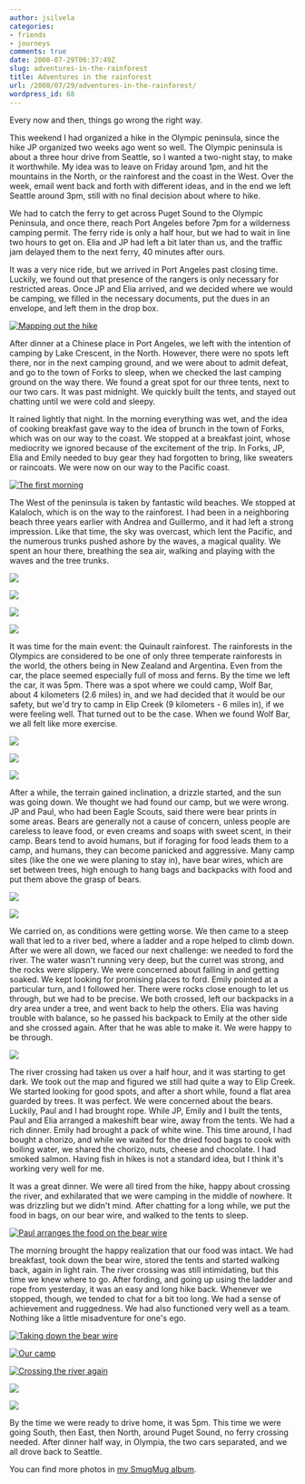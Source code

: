 ```yaml
---
author: jsilvela
categories:
- friends
- journeys
comments: true
date: 2008-07-29T06:37:49Z
slug: adventures-in-the-rainforest
title: Adventures in the rainforest
url: /2008/07/29/adventures-in-the-rainforest/
wordpress_id: 68
---
```


Every now and then, things go wrong the right way.

This weekend I had organized a hike in the Olympic peninsula, since the hike JP organized two weeks ago went so well. The Olympic peninsula is about a three hour drive from Seattle, so I wanted a two-night stay, to make it worthwhile. My idea was to leave on Friday around 1pm, and hit the mountains in the North, or the rainforest and the coast in the West. Over the week, email went back and forth with different ideas, and in the end we left Seattle around 3pm, still with no final decision about where to hike.

We had to catch the ferry to get across Puget Sound to the Olympic Peninsula, and once there, reach Port Angeles before 7pm for a wilderness camping permit. The ferry ride is only a half hour, but we had to wait in line two hours to get on. Elia and JP had left a bit later than us, and the traffic jam delayed them to the next ferry, 40 minutes after ours.

It was a very nice ride, but we arrived in Port Angeles past closing time. Luckily, we found out that presence of the rangers is only necessary for restricted areas. Once JP and Elia arrived, and we decided where we would be camping, we filled in the necessary documents, put the dues in an envelope, and left them in the drop box.

[![Mapping out the hike](https://jsilvela.smugmug.com/photos/340275635_rM6dT-S.jpg)](https://jsilvela.smugmug.com/photos/340275635_rM6dT-XL.jpg)


After dinner at a Chinese place in Port Angeles, we left with the intention of camping by Lake Crescent, in the North. However, there were no spots left there, nor in the next camping ground, and we were about to admit defeat, and go to the town of Forks to sleep, when we checked the last camping ground on the way there. We found a great spot for our three tents, next to our two cars. It was past midnight. We quickly built the tents, and stayed out chatting until we were cold and sleepy.

It rained lightly that night. In the morning everything was wet, and the idea of cooking breakfast gave way to the idea of brunch in the town of Forks, which was on our way to the coast. We stopped at a breakfast joint, whose mediocrity we ignored because of the excitement of the trip. In Forks, JP, Elia and Emily needed to buy gear they had forgotten to bring, like sweaters or raincoats. We were now on our way to the Pacific coast.

[![The first morning](https://jsilvela.smugmug.com/photos/340276020_BXxEW-S.jpg)
](https://jsilvela.smugmug.com/photos/340276020_BXxEW-XL.jpg)

The West of the peninsula is taken by fantastic wild beaches. We stopped at Kalaloch, which is on the way to the rainforest. I had been in a neighboring beach three years earlier with Andrea and Guillermo, and it had left a strong impression. Like that time, the sky was overcast, which lent the Pacific, and the numerous trunks pushed ashore by the waves, a magical quality.  We spent an hour there, breathing the sea air, walking and playing with the waves and the tree trunks.

[![](https://jsilvela.smugmug.com/photos/340276613_ukJ3g-S.jpg)](https://jsilvela.smugmug.com/photos/340276613_ukJ3g-XL.jpg)

[![](https://jsilvela.smugmug.com/photos/340276973_i5qLm-S.jpg)](https://jsilvela.smugmug.com/photos/340276973_i5qLm-XL.jpg)

[![](https://jsilvela.smugmug.com/photos/340277098_hDz4Z-S.jpg)](https://jsilvela.smugmug.com/photos/340277098_hDz4Z-XL.jpg)

[![](https://jsilvela.smugmug.com/photos/340278303_WZRrs-S.jpg)](https://jsilvela.smugmug.com/photos/340278303_WZRrs-XL.jpg)

It was time for the main event: the Quinault rainforest. The rainforests in the Olympics are considered to be one of only three temperate rainforests in the world, the others being in New Zealand and Argentina. Even from the car, the place seemed especially full of moss and ferns.  By the time we left the car, it was 5pm. There was a spot where we could camp, Wolf Bar, about 4 kilometers (2.6 miles) in, and we had decided that it would be our safety, but we'd try to camp in Elip Creek (9 kilometers - 6 miles in), if we were feeling well. That turned out to be the case. When we found Wolf Bar, we all felt like more exercise.

[![](https://jsilvela.smugmug.com/photos/340280407_VZnwz-S.jpg)](https://jsilvela.smugmug.com/photos/340280407_VZnwz-XL.jpg)

[![](https://jsilvela.smugmug.com/photos/340281694_vW7US-S.jpg)](https://jsilvela.smugmug.com/photos/340281694_vW7US-XL.jpg)

[![](https://jsilvela.smugmug.com/photos/340282853_PHyKp-S.jpg)](https://jsilvela.smugmug.com/photos/340282853_PHyKp-XL.jpg)




After a while, the terrain gained inclination, a drizzle started, and the sun was going down. We thought we had found our camp, but we were wrong. JP and Paul, who had been Eagle Scouts, said there were bear prints in some areas. Bears are generally not a cause of concern, unless people are careless to leave food, or even creams and soaps with sweet scent, in their camp. Bears tend to avoid humans, but if foraging for food leads them to a camp, and humans, they can become panicked and aggressive. Many camp sites (like the one we were planing to stay in), have bear wires, which are set between trees, high enough to hang bags and backpacks with food and put them above the grasp of bears.

[![](https://jsilvela.smugmug.com/photos/340284273_hzx3X-S.jpg)](https://jsilvela.smugmug.com/photos/340284273_hzx3X-XL.jpg)

[![](https://jsilvela.smugmug.com/photos/340284402_ojfbp-S.jpg)](https://jsilvela.smugmug.com/photos/340284402_ojfbp-XL.jpg)


We carried on, as conditions were getting worse. We then came to a steep wall that led to a river bed, where a ladder and a rope helped to climb down. After we were all down, we faced our next challenge: we needed to ford the river. The water wasn't running very deep, but the curret was strong, and the rocks were slippery. We were concerned about falling in and getting soaked. We kept looking for promising places to ford. Emily pointed at a particular turn, and I followed her. There were rocks close enough to let us through, but we had to be precise. We both crossed, left our backpacks in a dry area under a tree, and went back to help the others. Elia was having trouble with balance, so he passed his backpack to Emily at the other side and she crossed again. After that he was able to make it. We were happy to be through.

[![](https://jsilvela.smugmug.com/photos/340284710_cd7CA-S.jpg)](https://jsilvela.smugmug.com/photos/340284710_cd7CA-XL.jpg)

The river crossing had taken us over a half hour, and it was starting to get dark. We took out the map and figured we still had quite a way to Elip Creek. We started looking for good spots, and after a short while, found a flat area guarded by trees. It was perfect.  We were concerned about the bears. Luckily, Paul and I had brought rope. While JP, Emily and I built the tents, Paul and Elia arranged a makeshift bear wire, away from the tents.  We had a rich dinner. Emily had brought a pack of white wine. This time around, I had bought a chorizo, and while we waited for the dried food bags to cook with boiling water, we shared the chorizo, nuts, cheese and chocolate. I had smoked salmon. Having fish in hikes is not a standard idea, but I think it's working very well for me.

It was a great dinner. We were all tired from the hike, happy about crossing the river, and exhilarated that we were camping in the middle of nowhere. It was drizzling but we didn't mind. After chatting for a long while, we put the food in bags, on our bear wire, and walked to the tents to sleep.

[![Paul arranges the food on the bear wire](https://jsilvela.smugmug.com/photos/340284770_2XYqm-S.jpg)](https://jsilvela.smugmug.com/photos/340284770_2XYqm-XL.jpg)


The morning brought the happy realization that our food was intact. We had breakfast, took down the bear wire, stored the tents and started walking back, again in light rain. The river crossing was still intimidating, but this time we knew where to go. After fording, and going up using the ladder and rope from yesterday, it was an easy and long hike back. Whenever we stopped, though, we tended to chat for a bit too long. We had a sense of achievement and ruggedness. We had also functioned very well as a team. Nothing like a little misadventure for one's ego.

[![Taking down the bear wire](https://jsilvela.smugmug.com/photos/340285351_vfEVx-S.jpg)](https://jsilvela.smugmug.com/photos/340285351_vfEVx-XL.jpg)

[![Our camp](https://jsilvela.smugmug.com/photos/340285440_PcHFM-S.jpg)](https://jsilvela.smugmug.com/photos/340285440_PcHFM-XL.jpg)

[![Crossing the river again](https://jsilvela.smugmug.com/photos/340286457_dgePV-S.jpg)](https://jsilvela.smugmug.com/photos/340286457_dgePV-XL.jpg)

[![](https://jsilvela.smugmug.com/photos/340286666_ZNLRN-S.jpg)](https://jsilvela.smugmug.com/photos/340286666_ZNLRN-XL.jpg)

[![](https://jsilvela.smugmug.com/photos/340287065_LgKeo-S.jpg)](https://jsilvela.smugmug.com/photos/340287065_LgKeo-XL.jpg)


By the time we were ready to drive home, it was 5pm. This time we were going South, then East, then North, around Puget Sound, no ferry crossing needed. After dinner half way, in Olympia, the two cars separated, and we all drove back to Seattle.

You can find more photos in [my SmugMug album](https://jsilvela.smugmug.com/gallery/5554815_BWbgJ#340274930_qUMP9).

